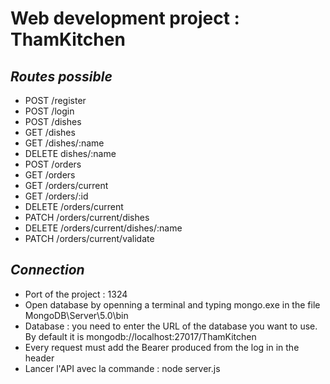 # Web development project : ThamKitchen  
## *Routes possible*  
* POST /register  
* POST /login  
* POST /dishes  
* GET /dishes  
* GET /dishes/:name  
* DELETE dishes/:name  
* POST /orders  
* GET /orders  
* GET /orders/current  
* GET /orders/:id  
* DELETE /orders/current  
* PATCH /orders/current/dishes  
* DELETE /orders/current/dishes/:name  
* PATCH /orders/current/validate  

## *Connection*  
* Port of the project : 1324
* Open database by openning a terminal and typing mongo.exe in the file MongoDB\Server\5.0\bin
* Database : you need to enter the URL of the database you want to use. By default it is mongodb://localhost:27017/ThamKitchen
* Every request must add the Bearer produced from the log in in the header
* Lancer l'API avec la commande : node server.js

